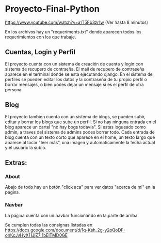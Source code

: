 # Proyecto-Final-Python

https://www.youtube.com/watch?v=a1T5Fb3zr1w
(Ver hasta 8 minutos)

En los archivos hay un "requeriments.txt" donde aparecen todos los requerimientos con los que trabaje.

## Cuentas, Login y Perfil ##
El proyecto cuenta con un sistema de creación de cuenta y login con sistema de recupero de contrseña.
El mail de recupero de contraseña aparece en el terminal donde se esta ejecutando django.
En el sistema de perfiles se pueden editar los datos y la contraseña de tu propio perfil o borrar mensajes, o bien podes dejar un mensaje si es el perfil de otra persona.


## Blog ##
El proyecto tambien cuenta con un sistema de blogs, se pueden subir, editar y borrar los blogs que sube un perfil.
Si no hay ninguna entrada en el blog aparece un cartel "no hay bogs todavía".
Si estas logueado como admin, a traves del sistema de admins podes borrar todo.
Cada entrada de blog cuenta con un texto corto que aparece en el home, un texto largo que aparece al tocar "leer más", una imagen y automaticamente la fecha actual y el usuario la subio.

## Extras: ##
### About ###
Abajo de todo hay un botón "click aca" para ver datos "acerca de mi" en la página.

### Navbar ###
La página cuenta con un navbar funcionando en la parte de arriba.


Se cumplen todas las consignas listadas en: https://docs.google.com/document/d/1q-Ksh_2g-y2pQoDF-onKcJvHyX11JjZ7l1bEITMD0GE

